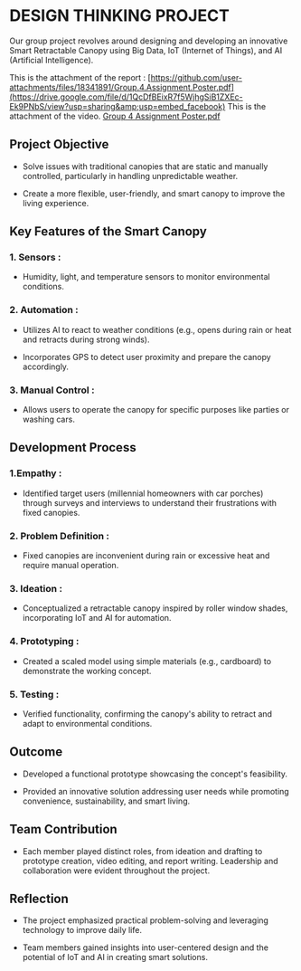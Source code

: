 # DESIGN THINKING PROJECT

Our group project revolves around designing and developing an innovative Smart Retractable Canopy using Big Data, IoT (Internet of Things), and AI (Artificial Intelligence).

This is the attachment of the report : [https://github.com/user-attachments/files/18341891/Group.4.Assignment.Poster.pdf](https://drive.google.com/file/d/1QcDfBEixR7f5WjhgSiB1ZXEc-Ek9PNbS/view?usp=sharing&amp;usp=embed_facebook)
This is the attachment of the video. [Group 4 Assignment Poster.pdf](https://github.com/user-attachments/files/18341891/Group.4.Assignment.Poster.pdf)

<h2> Project Objective </h2>

- Solve issues with traditional canopies that are static and manually controlled, particularly in handling unpredictable weather.

- Create a more flexible, user-friendly, and smart canopy to improve the living experience.

<h2> Key Features of the Smart Canopy </h2>

<h3>1. Sensors : </h3>

- Humidity, light, and temperature sensors to monitor environmental conditions.

<h3>2. Automation : </h3>

- Utilizes AI to react to weather conditions (e.g., opens during rain or heat and retracts during strong winds).

- Incorporates GPS to detect user proximity and prepare the canopy accordingly.

<h3>3. Manual Control : </h3>

- Allows users to operate the canopy for specific purposes like parties or washing cars.

<h2> Development Process </h2>

<h3>1.Empathy : </h3>

- Identified target users (millennial homeowners with car porches) through surveys and interviews to understand their frustrations with fixed canopies.

<h3>2. Problem Definition : </h3>

- Fixed canopies are inconvenient during rain or excessive heat and require manual operation.

<h3>3. Ideation : </h3>

- Conceptualized a retractable canopy inspired by roller window shades, incorporating IoT and AI for automation.

<h3>4. Prototyping : </h3>

- Created a scaled model using simple materials (e.g., cardboard) to demonstrate the working concept.

<h3>5. Testing : </h3>

- Verified functionality, confirming the canopy's ability to retract and adapt to environmental conditions.

<h2>Outcome </h2>

- Developed a functional prototype showcasing the concept's feasibility.

- Provided an innovative solution addressing user needs while promoting convenience, sustainability, and smart living.

<h2>Team Contribution </h2>

- Each member played distinct roles, from ideation and drafting to prototype creation, video editing, and report writing. Leadership and collaboration were evident throughout the project.

<h2>Reflection </h2>

- The project emphasized practical problem-solving and leveraging technology to improve daily life.

- Team members gained insights into user-centered design and the potential of IoT and AI in creating smart solutions.

